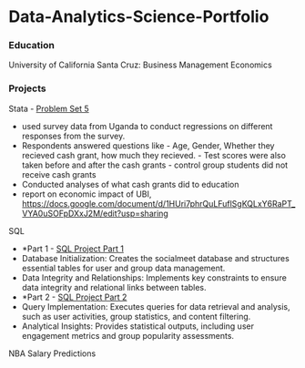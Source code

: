 # Data-Analytics-Science-Portfolio

### Education
University of California Santa Cruz: Business Management Economics


### Projects
Stata - [Problem Set 5](https://github.com/roh-avu/Data-Analytics-Portfolio/blob/main/problemset5.do)
- used survey data from Uganda to conduct regressions on different responses from the survey.
- Respondents answered questions like
      - Age, Gender, Whether they recieved cash grant, how much they recieved.
      - Test scores were also taken before and after the cash grants
      - control group students did not receive cash grants
- Conducted analyses of what cash grants did to education
- report on economic impact of UBI, https://docs.google.com/document/d/1HUri7phrQuLFuflSgKQLxY6RaPT_VYA0uSOFpDXxJ2M/edit?usp=sharing
  

SQL 
- *Part 1 - [SQL Project Part 1](https://github.com/roh-avu/Data-Analytics-Portfolio/blob/main/sql_projects/part1.sql)
- Database Initialization: Creates the socialmeet database and structures essential tables for user and group data management.
- Data Integrity and Relationships: Implements key constraints to ensure data integrity and relational links between tables.
- *Part 2 - [SQL Project Part 2](https://github.com/roh-avu/Data-Analytics-Portfolio/blob/main/sql_projects/rohanavuthu_project%20part2.sql)
- Query Implementation: Executes queries for data retrieval and analysis, such as user activities, group statistics, and content filtering.
- Analytical Insights: Provides statistical outputs, including user engagement metrics and group popularity assessments.


NBA Salary Predictions
